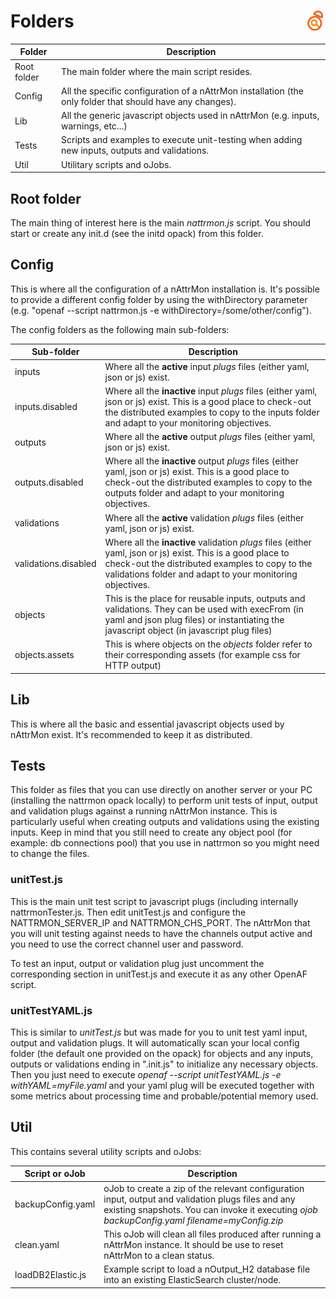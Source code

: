 # Folders <a href="/"><img align="right" src="images/logo.png"></a>

| Folder | Description |
|--------|-------------|
|Root folder| The main folder where the main script resides.|
|Config| All the specific configuration of a nAttrMon installation (the only folder that should have any changes). |
|Lib| All the generic javascript objects used in nAttrMon (e.g. inputs, warnings, etc...) |
|Tests| Scripts and examples to execute unit-testing when adding new inputs, outputs and validations. |
|Util| Utilitary scripts and oJobs. |

## Root folder

The main thing of interest here is the main *nattrmon.js* script. You should start or create any init.d (see the initd opack) from this folder. 

## Config

This is where all the configuration of a nAttrMon installation is. It's possible to provide a different config folder by using the withDirectory parameter (e.g. "openaf --script nattrmon.js -e withDirectory=/some/other/config").

The config folders as the following main sub-folders:

| Sub-folder | Description |
|------------|-------------|
| inputs | Where all the **active** input *plugs* files (either yaml, json or js) exist. |
| inputs.disabled | Where all the **inactive** input *plugs* files (either yaml, json or js) exist. This is a good place to check-out the distributed examples to copy to the inputs folder and adapt to your monitoring objectives. |
| outputs| Where all the **active** output *plugs* files (either yaml, json or js) exist. |
| outputs.disabled | Where all the **inactive** output *plugs* files (either yaml, json or js) exist. This is a good place to check-out the distributed examples to copy to the outputs folder and adapt to your monitoring objectives. |
| validations| Where all the **active** validation *plugs* files (either yaml, json or js) exist. |
| validations.disabled | Where all the **inactive** validation *plugs* files (either yaml, json or js) exist. This is a good place to check-out the distributed examples to copy to the validations folder and adapt to your monitoring objectives. 
| objects | This is the place for reusable inputs, outputs and validations. They can be used with execFrom (in yaml and json plug files) or instantiating the javascript object (in javascript plug files) |
| objects.assets | This is where objects on the *objects* folder refer to their corresponding assets (for example css for HTTP output) |

## Lib

This is where all the basic and essential javascript objects used by nAttrMon exist. It's recommended to keep it as distributed. 

## Tests

This folder as files that you can use directly on another server or your PC (installing the nattrmon opack locally) to perform unit tests of input, output and validation plugs against a running nAttrMon instance. This is particularly useful when creating outputs and validations using the existing inputs. Keep in mind that you still need to create any object pool (for example: db connections pool) that you use in nattrmon so you might need to change the files.

### unitTest.js

This is the main unit test script to javascript plugs (including internally nattrmonTester.js. Then edit unitTest.js and configure the NATTRMON_SERVER_IP and NATTRMON_CHS_PORT. The nAttrMon that you will unit testing against needs to have the channels output active and you need to use the correct channel user and password. 

To test an input, output or validation plug just uncomment the corresponding section in unitTest.js and execute it as any other OpenAF script.

### unitTestYAML.js

This is similar to *unitTest.js* but was made for you to unit test yaml input, output and validation plugs. It will automatically scan your local config folder (the default one provided on the opack) for objects and any inputs, outputs or validations ending in ".init.js" to initialize any necessary objects. Then you just need to execute *openaf --script unitTestYAML.js -e withYAML=myFile.yaml* and your yaml plug will be executed together with some metrics about processing time and probable/potential memory used.

## Util

This contains several utility scripts and oJobs:

| Script or oJob | Description |
|----------------|-------------|
| backupConfig.yaml | oJob to create a zip of the relevant configuration input, output and validation plugs files and any existing snapshots. You can invoke it executing *ojob backupConfig.yaml filename=myConfig.zip* |
| clean.yaml | This oJob will clean all files produced after running a nAttrMon instance. It should be use to reset nAttrMon to a clean status. |
| loadDB2Elastic.js | Example script to load a nOutput_H2 database file into an existing ElasticSearch cluster/node. |